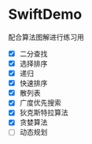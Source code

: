 # SwiftDemo
配合算法图解进行练习用
- [x] 二分查找
- [x] 选择排序
- [x] 递归
- [x] 快速排序
- [x] 散列表
- [x] 广度优先搜索
- [x] 狄克斯特拉算法
- [x] 贪婪算法
- [ ] 动态规划
